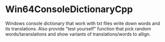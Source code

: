 # Win64ConsoleDictionaryCpp
Windows console dictionary that work with txt files write down words and its translations.
Also provide "test yourself" function that pick random words/taranslations and show variants of translations/words to allign.
